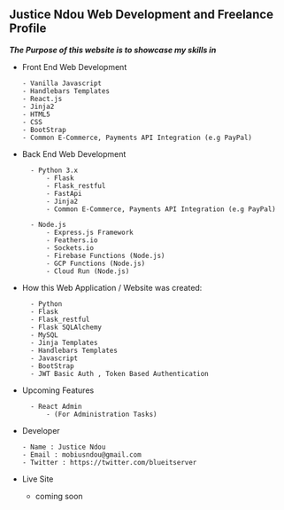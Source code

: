
Justice Ndou Web Development and Freelance Profile
-
***The Purpose of this website is to showcase my skills in***

- Front End Web Development

      - Vanilla Javascript
      - Handlebars Templates
      - React.js
      - Jinja2
      - HTML5
      - CSS
      - BootStrap
      - Common E-Commerce, Payments API Integration (e.g PayPal)

- Back End Web Development

        - Python 3.x
            - Flask
            - Flask_restful
            - FastApi
            - Jinja2
            - Common E-Commerce, Payments API Integration (e.g PayPal)

        - Node.js
            - Express.js Framework
            - Feathers.io
            - Sockets.io
            - Firebase Functions (Node.js)
            - GCP Functions (Node.js)
            - Cloud Run (Node.js)

- How this Web Application / Website was created:

        - Python
        - Flask
        - Flask_restful
        - Flask SQLAlchemy
        - MySQL
        - Jinja Templates
        - Handlebars Templates
        - Javascript
        - BootStrap
        - JWT Basic Auth , Token Based Authentication

- Upcoming Features

        - React Admin
            - (For Administration Tasks)

- Developer

      - Name : Justice Ndou
      - Email : mobiusndou@gmail.com
      - Twitter : https://twitter.com/blueitserver

- Live Site
    - coming soon